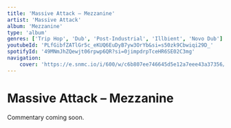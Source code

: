 ```yaml
---
title: 'Massive Attack – Mezzanine'
artist: 'Massive Attack'
album: 'Mezzanine'
type: 'album'
genres: ['Trip Hop', 'Dub', 'Post-Industrial', 'Illbient', 'Novo Dub']
youtubeId: 'PLfGibfZATlGr5c_eKUQ6EuDyB7yw3OrYb&si=s50zk9Cbwiqi29D_'
spotifyId: '49MNmJhZQewjt06rpwp6QR?si=0jimpdrpTceHR6SE02C3mg'
navigation:
    cover: 'https://e.snmc.io/i/600/w/c6b807ee746645d5e12a7eee43a37356/10956120/massive-attack-mezzanine-Cover-Art.jpg'
---
```

<music-genre-list :genres="genres"></music-genre-list>

# Massive Attack – Mezzanine
Commentary coming soon.